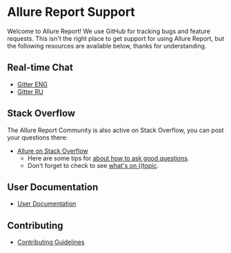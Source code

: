 Allure Report Support
===================

Welcome to Allure Report! We use GitHub for tracking bugs and feature requests. 
This isn't the right place to get support for using Allure Report, 
but the following resources are available below, thanks for understanding.

## Real-time Chat

* [Gitter ENG](https://gitter.im/allure-framework/allure-core)
* [Gitter RU](https://gitter.im/allure-framework/allure-ru)

## Stack Overflow

The Allure Report Community is also active on Stack Overflow, you can post your questions there:

* [Allure on Stack Overflow](https://stackoverflow.com/questions/tagged/allure)
    * Here are some tips for [about how to ask good questions](http://stackoverflow.com/help/how-to-ask).
    * Don't forget to check to see [what's on ((topic](http://stackoverflow.com/help/on-topic).

## User Documentation

* [User Documentation](https://docs.qameta.io/allure/)

## Contributing

* [Contributing Guidelines](https://github.com/allure-framework/allure2/blob/master/.github/CONTRIBUTING.md)
